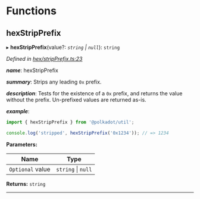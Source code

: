 

# Functions

<a id="hexstripprefix"></a>

##  hexStripPrefix

▸ **hexStripPrefix**(value?: *`string` \| `null`*): `string`

*Defined in [hex/stripPrefix.ts:23](https://github.com/polkadot-js/common/blob/3d2a5d9/packages/util/src/hex/stripPrefix.ts#L23)*

*__name__*: hexStripPrefix

*__summary__*: Strips any leading `0x` prefix.

*__description__*: Tests for the existence of a `0x` prefix, and returns the value without the prefix. Un-prefixed values are returned as-is.

*__example__*:   

```javascript
import { hexStripPrefix } from '@polkadot/util';

console.log('stripped', hexStripPrefix('0x1234')); // => 1234
```

**Parameters:**

| Name | Type |
| ------ | ------ |
| `Optional` value | `string` \| `null` |

**Returns:** `string`

___

